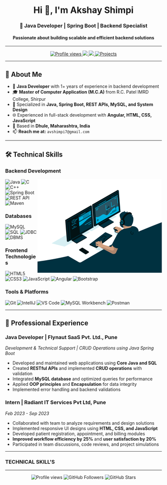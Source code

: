 <h1 align="center">Hi 👋, I'm Akshay Shimpi</h1>
<h3 align="center">🚀 Java Developer | Spring Boot | Backend Specialist</h3>
<h4 align="center">Passionate about building scalable and efficient backend solutions</h4>

---

<p align="center">
  <a href="https://github.com/Shimpiakshay">
    <img src="https://komarev.com/ghpvc/?username=Shimpiakshay&label=Profile%20views&color=0e75b6&style=flat" alt="Profile views" />
  </a>
  <a href="mailto:avshimpi7@gmail.com">
    <img src="https://img.shields.io/badge/Email-D14836?style=for-the-badge&logo=gmail&logoColor=white" />
  </a>
  <a href="https://www.linkedin.com/in/akshayshimpi/">
    <img src="https://img.shields.io/badge/LinkedIn-0077B5?style=for-the-badge&logo=linkedin&logoColor=white" />
  </a>
  <a href="https://github.com/Shimpiakshay?tab=repositories">
    <img src="https://img.shields.io/badge/Projects-10+-blue?style=for-the-badge" alt="Projects" />
  </a>
</p>

---

## 🚀 About Me

- 💼 **Java Developer** with 1+ years of experience in backend development
- 🎓 **Master of Computer Application (M.C.A)** from R.C. Patel IMRD College, Shirpur
- 🔧 Specialized in **Java, Spring Boot, REST APIs, MySQL, and System Design**
- 🌐 Experienced in full-stack development with **Angular, HTML, CSS, JavaScript**
- 📍 Based in **Dhule, Maharashtra, India**
- 📫 **Reach me at:** `avshimpi7@gmail.com`

---

## 🛠️ Technical Skills

### **Backend Development**
<p>
  <img src="https://img.shields.io/badge/Java-ED8B00?style=for-the-badge&logo=java&logoColor=white" alt="Java">
  <img src="https://img.shields.io/badge/C-A8B9CC?style=for-the-badge&logo=c&logoColor=black" alt="C">



 

<img align="right"     src="https://github.com/Shimpiakshay/Shimpiakshay/blob/main/68747470733a2f2f63646e2e6472696262626c652e636f6d2f75736572732f3733303730332f73637265656e73686f74732f363538313234332f6176656e746f2e676966.gif?raw=true" width="400">


  <img src="https://img.shields.io/badge/C++-00599C?style=for-the-badge&logo=c%2B%2B&logoColor=white" alt="C++">
  <img src="https://img.shields.io/badge/Spring_Boot-6DB33F?style=for-the-badge&logo=spring-boot&logoColor=white" alt="Spring Boot">
  <img src="https://img.shields.io/badge/REST_API-005571?style=for-the-badge&logo=rest" alt="REST API">
  <img src="https://img.shields.io/badge/Maven-C71A36?style=for-the-badge&logo=apache-maven&logoColor=white" alt="Maven">
</p>

### **Databases**
<p>
  <img src="https://img.shields.io/badge/MySQL-4479A1?style=for-the-badge&logo=mysql&logoColor=white" alt="MySQL">
  <img src="https://img.shields.io/badge/SQL-003B57?style=for-the-badge&logo=postgresql&logoColor=white" alt="SQL">
  <img src="https://img.shields.io/badge/JDBC-007396?style=for-the-badge&logo=oracle&logoColor=white" alt="JDBC">
  <img src="https://img.shields.io/badge/DBMS-336791?style=for-the-badge" alt="DBMS">
</p>

### **Frontend Technologies**
<p>
  <img src="https://img.shields.io/badge/HTML5-E34F26?style=for-the-badge&logo=html5&logoColor=white" alt="HTML5">
  <img src="https://img.shields.io/badge/CSS3-1572B6?style=for-the-badge&logo=css3&logoColor=white" alt="CSS3">
  <img src="https://img.shields.io/badge/JavaScript-F7DF1E?style=for-the-badge&logo=javascript&logoColor=black" alt="JavaScript">
  <img src="https://img.shields.io/badge/Angular-DD0031?style=for-the-badge&logo=angular&logoColor=white" alt="Angular">
  <img src="https://img.shields.io/badge/Bootstrap-7952B3?style=for-the-badge&logo=bootstrap&logoColor=white" alt="Bootstrap">
</p>

### **Tools & Platforms**
<p>
  <img src="https://img.shields.io/badge/Git-F05032?style=for-the-badge&logo=git&logoColor=white" alt="Git">
  <img src="https://img.shields.io/badge/IntelliJ_IDEA-000000?style=for-the-badge&logo=intellij-idea&logoColor=white" alt="IntelliJ">
  <img src="https://img.shields.io/badge/VS_Code-007ACC?style=for-the-badge&logo=visual-studio-code&logoColor=white" alt="VS Code">
  <img src="https://img.shields.io/badge/MySQL_Workbench-4479A1?style=for-the-badge&logo=mysql&logoColor=white" alt="MySQL Workbench">
  <img src="https://img.shields.io/badge/Postman-FF6C37?style=for-the-badge&logo=postman&logoColor=white" alt="Postman">
</p>

---

## 💼 Professional Experience

### **Java Developer** | Flynaut SaaS Pvt. Ltd., Pune
*Development & Technical Support | CRUD Operations using Java Spring Boot*

- Developed and maintained web applications using **Core Java and SQL**
- Created **RESTful APIs** and implemented **CRUD operations** with validation
- Integrated **MySQL database** and optimized queries for performance
- Applied **OOP principles** and **Encapsulation** for data integrity
- Implemented error handling and backend validations

### **Intern** | Radiant IT Services Pvt Ltd, Pune
*Feb 2023 - Sep 2023*

- Collaborated with team to analyze requirements and design solutions
- Implemented responsive UI designs using **HTML, CSS, and JavaScript**
- Developed patient registration, appointment, and billing modules
- **Improved workflow efficiency by 25%** and **user satisfaction by 20%**
- Participated in team discussions, code reviews, and project simulations

---
### **TECHNICAL SKILL'S**  ###

---

<p align="center">
  <img src="https://komarev.com/ghpvc/?username=Shimpiakshay&label=Profile%20Views&color=brightgreen&style=flat-square" alt="Profile views" /> 
  <img src="https://img.shields.io/github/followers/Shimpiakshay?label=Followers&style=social" alt="GitHub Followers" />
  <img src="https://img.shields.io/github/stars/Shimpiakshay?label=Stars&style=social" alt="GitHub Stars" />
</p>

